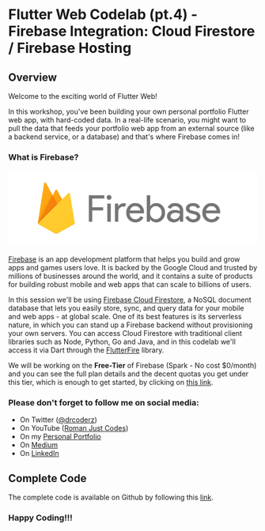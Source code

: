 # Flutter Web Codelab (pt.4) - Firebase Integration: Cloud Firestore / Firebase Hosting

## Overview

Welcome to the exciting world of Flutter Web!

In this workshop, you've been building your own personal portfolio Flutter web app, with hard-coded data. In a real-life scenario, you might want to pull the data that feeds your portfolio web app from an external source (like a backend service, or a database) and that's where Firebase comes in!

### What is Firebase? 

![Firebase](img1.png)

[Firebase](https://firebase.google.com/) is an app development platform that helps you build and grow apps and games users love. It is backed by the Google Cloud and trusted by millions of businesses around the world, and it contains a suite of products for building robust mobile and web apps that can scale to billions of users.

In this session we'll be using [Firebase Cloud Firestore](https://firebase.google.com/products/firestore), a NoSQL document database that lets you easily store, sync, and query data for your mobile and web apps - at global scale. One of its best features is its serverless nature, in which you can stand up a Firebase backend without provisioning your own servers. You can access Cloud Firestore with traditional client libraries such as Node, Python, Go and Java, and in this codelab we'll access it via Dart through the [FlutterFire](https://firebase.flutter.dev/) library.

We will be working on the **Free-Tier** of Firebase (Spark - No cost $0/month) and you can see the full plan details and the decent quotas you get under this tier, which is enough to get started, by clicking on [this link](https://firebase.google.com/pricing?authuser=9&hl=en).

### Please don't forget to follow me on social media:

- On Twitter ([@drcoderz](https://www.twitter.com/drcoderz))
- On YouTube ([Roman Just Codes](https://www.youtube.com/channel/UCKsp3r1ERjCpKJtD2n5WtPg))
- On my [Personal Portfolio](https://romanjustcodes.web.app/)
- On [Medium](https://medium.com/@romanejaquez)
- On [LinkedIn](https://www.linkedin.com/in/roman-jaquez-8941a424/)

## Complete Code

The complete code is available on Github by following this [link](https://github.com/romanejaquez/roman-web-portfolio.git).

### Happy Coding!!!